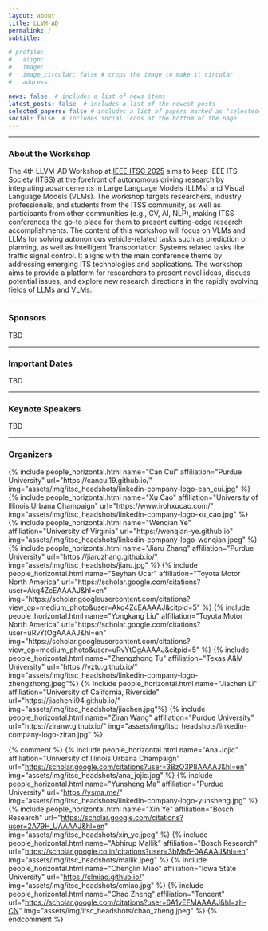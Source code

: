 ```yaml
---
layout: about
title: LLVM-AD
permalink: /
subtitle:

# profile:
#   align: 
#   image: 
#   image_circular: false # crops the image to make it circular
#   address: 

news: false  # includes a list of news items
latest_posts: false  # includes a list of the newest posts
selected_papers: false # includes a list of papers marked as "selected={true}"
social: false  # includes social icons at the bottom of the page
---
```


----------
### About the Workshop

<!-- 
The 4rd Workshop on Large Language and Vision Models for Autonomous Driving (LLVM-AD) at  aims to bring together professionals from academia and industry to explore the applications of large language and vision models in autonomous driving. -->

The 4th LLVM-AD Workshop at [IEEE ITSC 2025](https://ieee-itsc.org/2025/) aims to keep IEEE ITS Society (ITSS) at the forefront of autonomous driving research by integrating advancements in Large Language Models (LLMs) and Visual Language Models (VLMs). The workshop targets researchers, industry professionals, and students from the ITSS community, as well as participants from other communities (e.g., CV, AI, NLP), making ITSS conferences the go-to place for them to present cutting-edge research accomplishments. The content of this workshop will focus on VLMs and LLMs for solving autonomous vehicle-related tasks such as prediction or planning, as well as Intelligent Transportation Systems related tasks like traffic signal control. It aligns with the main conference theme by addressing emerging ITS technologies and applications. The workshop aims to provide a platform for researchers to present novel ideas, discuss potential issues, and explore new research directions in the rapidly evolving fields of LLMs and VLMs.

<!-- Following previous workshops, the 4th LLVM-AD workshop launches an open dataset challenge for real-world traffic understanding.  -->

<!-- LLVM-AD accepts regular papers (6-8 pages).  -->

----------

### Sponsors

TBD

----------

### Important Dates

TBD

----------

### Keynote Speakers
TBD

----------

### Organizers

<div class="row row-cols-2 projects pt-3 pb-3">
  {% include people_horizontal.html name="Can Cui" affiliation="Purdue University" url="https://cancui19.github.io/" img="assets/img/itsc_headshots/linkedin-company-logo-can_cui.jpg" %}
  {% include people_horizontal.html name="Xu Cao" affiliation="University of Illinois Urbana Champaign" url="https://www.irohxucao.com/" img="assets/img/itsc_headshots/linkedin-company-logo-xu_cao.jpg" %}
  {% include people_horizontal.html name="Wenqian Ye" affiliation="University of Virginia" url="https://wenqian-ye.github.io" img="assets/img/itsc_headshots/linkedin-company-logo-wenqian.jpeg" %}
  {% include people_horizontal.html name="Jiaru Zhang" affiliation="Purdue University" url="https://jiaruzhang.github.io/" img="assets/img/itsc_headshots/jiaru.jpg" %}
  {% include people_horizontal.html name="Seyhan Ucar" affiliation="Toyota Motor North America" url="https://scholar.google.com/citations?user=Akq4ZcEAAAAJ&hl=en" img="https://scholar.googleusercontent.com/citations?view_op=medium_photo&user=Akq4ZcEAAAAJ&citpid=5" %}
  {% include people_horizontal.html name="Yongkang Liu" affiliation="Toyota Motor North America" url="https://scholar.google.com/citations?user=uRvYtOgAAAAJ&hl=en" img="https://scholar.googleusercontent.com/citations?view_op=medium_photo&user=uRvYtOgAAAAJ&citpid=5" %}
  {% include people_horizontal.html name="Zhengzhong Tu" affiliation="Texas A&M University" url="https://vztu.github.io/" img="assets/img/itsc_headshots/linkedin-company-logo-zhengzhong.jpeg"%}
  {% include people_horizontal.html name="Jiachen Li" affiliation="University of California, Riverside" url="https://jiachenli94.github.io/" img="assets/img/itsc_headshots/jiachen.jpg"%}
  {% include people_horizontal.html name="Ziran Wang" affiliation="Purdue University" url="https://ziranw.github.io/" img="assets/img/itsc_headshots/linkedin-company-logo-ziran.jpg" %}
</div>

{% comment %}
  {% include people_horizontal.html name="Ana Jojic" affiliation="University of Illinois Urbana Champaign" url="https://scholar.google.com/citations?user=3BzO3P8AAAAJ&hl=en" img="assets/img/itsc_headshots/ana_jojic.jpg" %}
  {% include people_horizontal.html name="Yunsheng Ma" affiliation="Purdue University" url="https://ysma.me/" img="assets/img/itsc_headshots/linkedin-company-logo-yunsheng.jpg" %}
  {% include people_horizontal.html name="Xin Ye" affiliation="Bosch Research" url="https://scholar.google.com/citations?user=2A79H_UAAAAJ&hl=en" img="assets/img/itsc_headshots/xin_ye.jpeg" %}
  {% include people_horizontal.html name="Abhirup Mallik" affiliation="Bosch Research" url="https://scholar.google.co.in/citations?user=3bMs6-0AAAAJ&hl=en" img="assets/img/itsc_headshots/mallik.jpeg" %}
  {% include people_horizontal.html name="Chenglin Miao" affiliation="Iowa State University" url="https://clmiao.github.io/" img="assets/img/itsc_headshots/cmiao.jpg" %}
  {% include people_horizontal.html name="Chao Zheng" affiliation="Tencent" url="https://scholar.google.com/citations?user=6A1yEFMAAAAJ&hl=zh-CN" img="assets/img/itsc_headshots/chao_zheng.jpeg" %}
{% endcomment %}